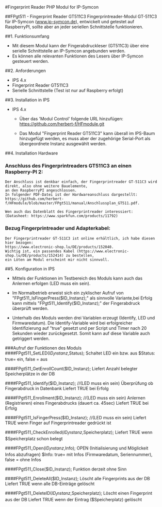 #Fingerprint Reader PHP Modul for IP-Symcon


##FPgt511 - Fingerprint Reader GT511C3
Fingerprintreader-Modul GT-511C3 für IP-Symcon (www.ip-symcon.de), entwickelt und getestet auf RaspberryPI,
	sollte aber an jeder seriellen Schnittstelle funktionieren.

##1. Funktionsumfang

* Mit diesem Modul kann der Fingerabdruckleser (GT511C3) über eine serielle Schnittstelle an IP-Symcon
angebunden werden. 
* Es können alle relevanten Funktionen des Lesers über IP-Symcon gesteuert werden.

##2. Anforderungen

* IPS 4.x
* Fingerprint Reader GT511C3
* Serielle Schnittstelle (Test ist nur auf Raspberry erfolgt)
	
##3. Installation in IPS

* IPS 4.x
	* Über das 'Modul Control' folgende URL hinzufügen:	https://github.com/herbert-f/HFmodule.git
	
    * Das Modul "Fingerprint Reader GT511C3" kann überall im IPS-Baum hinzugefügt werden, es muss aber der zugehörige Serial-Port als übergeordnete Instanz ausgewählt werden.

	
##4. Installation Hardware

### Anschluss des Fingerprintreaders GT511C3 an einen Raspberry-PI 2:
	Der Anschluss ist denkbar einfach, der Fingerprintreader GT-511C3 wird direkt, also ohne weitere Bauelemente,
	an den RaspberryPI angeschlossen. 
	In folgender PDF-Datei ist der Hardwareanschluss dargestellt:
	https://github.com/herbert-f/HFmodule/blob/master/FPgt511/manual/Anschlussplan_GT511.pdf.

	Wen auch das Datenblatt des Fingerprintreader interessiert: 
	(Datasheet: https://www.sparkfun.com/products/11792)

### Bezug Fingerprintreader und Adapterkabel:
	Der Fingerprintreader GT-511C3 ist online erhältlich, ich habe diesen hier bezogen:
	https://www.electronic-shop.lu/DE/products/152040.
	Wichtig ist, ein passendes Kabel (https://www.electronic-shop.lu/DE/products/152414) zu bestellen,
	ein Löten am Modul erscheint mir nicht sinnvoll.
 	
	
##5. Konfiguration in IPS

* Mittels der Funktionen im Testbereich des Moduls kann auch das Anlernen erfolgen (LED muss ein sein). 

* Im Normalbetrieb erweist sich ein zyklischer Aufruf von "FPgt511_IsFingerPress($ID_Instanz);" als sinnvolle
Variante,bei Erfolg kann mittels  "FPgt511_Identify($ID_Instanz);" der Fingerabdruck überprüft werden.

* Unterhalb des Moduls werden drei Variablen erzeugt (Identify, LED und Firmwaredatum). Die Identify-Variable
wird bei erfolgreicher Identifizierung auf "true" gesetzt und per Script und Timer nach 20 Sekunden wieder
zurückgesetzt. Somit kann auf diese Variable auch getriggert werden.

###Aufruf der Funktionen des Moduls
####FPgt511_SetLED($ID_Instanz,$Status);
	Schaltet LED ein bzw. aus 
	$Status: true= ein, false = aus

####FPgt511_GetEnrollCount($ID_Instanz);
	Liefert Anzahl belegter Speicherplätze in der DB
	
####FPgt511_Identify($ID_Instanz);  //(LED muss ein sein)
	Überprüfung ob Fingerabdruck in Datenbank
	Liefert TRUE bei Erfolg	

####FPgt511_Enrollment($ID_Instanz);  //(LED muss ein sein)
	Anlernen (Registrieren) eines Fingerabdrucks (dauert ca. 45sec)
	Liefert TRUE bei Erfolg

####FPgt511_IsFingerPress($ID_Instanz);  //(LED muss ein sein)
	Liefert TRUE wenn Finger auf Fingerprintreader gedrückt ist

####FPgt511_CheckEnrolled($ID_Instanz,$Speicherplatz);
	Liefert TRUE wenn $Speicherplatz schon belegt

####FPgt511_Open($ID_Instanz,$Info);
	OPEN (Initialisierung und Möglickeit Infos abzufragen)
	$Info: true= mit Infos (Firmwaredatum, Seriennummer), false = ohne Infos

####FPgt511_Close($ID_Instanz);
	Funktion derzeit ohne Sinn

####FPgt511_DeleteAll($ID_Instanz);
	Löscht alle Fingerprints aus der DB
	Liefert TRUE wenn alle DB-Einträge gelöscht

####FPgt511_DeleteID($ID_Instanz,$Speicherplatz);
	Löscht einen Fingerprint aus der DB
	Liefert TRUE wenn der Eintrag ($Speicherplatz) gelöscht
